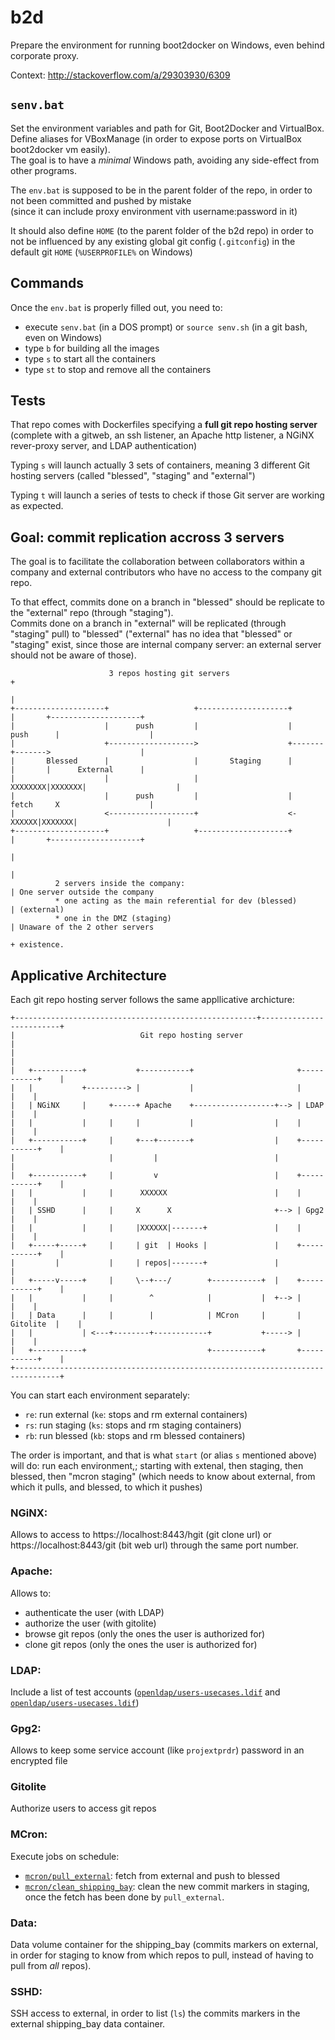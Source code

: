 # b2d
Prepare the environment for running boot2docker on Windows, even behind corporate proxy.

Context: http://stackoverflow.com/a/29303930/6309

## `senv.bat`

Set the environment variables and path for Git, Boot2Docker and VirtualBox.  
Define aliases for VBoxManage (in order to expose ports on VirtualBox boot2docker vm easily).  
The goal is to have a *minimal* Windows path, avoiding any side-effect from other programs.

The `env.bat` is supposed to be in the parent folder of the repo, in order to not been committed and pushed by mistake   
(since it can include proxy environment vith username:password in it)

It should also define `HOME` (to the parent folder of the b2d repo) in order to not be influenced by any existing global git config (`.gitconfig`) in the default git `HOME` (`%USERPROFILE%` on Windows)

## Commands

Once the `env.bat` is properly filled out, you need to:

- execute `senv.bat` (in a DOS prompt) or `source senv.sh` (in a git bash, even on Windows)
- type `b` for building all the images
- type `s` to start all the containers
- type `st` to stop and remove all the containers

## Tests

That repo comes with Dockerfiles specifying a **full git repo hosting server** (complete with a gitweb, an ssh listener, an Apache http listener, a NGiNX rever-proxy server, and LDAP authentication)

Typing `s` will launch actually 3 sets of containers, meaning 3 different Git hosting servers (called "blessed", "staging" and "external")

Typing `t` will launch a series of tests to check if those Git server are working as expected.

## Goal: commit replication accross 3 servers

The goal is to facilitate the collaboration between collaborators within a company and external contributors who have no access to the company git repo.

To that effect, commits done on a branch in "blessed" should be replicate to the "external" repo (through "staging").  
Commits done on a branch in "external" will be replicated (through "staging" pull) to "blessed" ("external" has no idea that "blessed" or "staging" exist, since those are internal company server: an external server should not be aware of those).

````
                      3 repos hosting git servers                     +                               
                                                                      |                               
+--------------------+                   +--------------------+       |       +--------------------+  
|                    |      push         |                    |     push      |                    |  
|                    +------------------->                    +-------+------->                    |  
|       Blessed      |                   |       Staging      |       |       |      External      |  
|                    |                   |                    XXXXXXXX|XXXXXXX|                    |  
|                    |      push         |                    |     fetch     X                    |  
|                    <-------------------+                    <-XXXXXX|XXXXXXX|                    |  
+--------------------+                   +--------------------+       |       +--------------------+  
                                                                      |                               
                                                                      |                               
          2 servers inside the company:                               | One server outside the company
          * one acting as the main referential for dev (blessed)      | (external)                    
          * one in the DMZ (staging)                                  | Unaware of the 2 other servers
                                                                      + existence.
````

## Applicative Architecture

Each git repo hosting server follows the same appllicative archicture:

````
+------------------------------------------------------+-------------------------+
|                            Git repo hosting server                             |
|                                                                                |
|   +-----------+           +-----------+                       +-----------+    |
|   |           +---------> |           |                       |           |    |
|   | NGiNX     |     +-----+ Apache    +------------------+--> | LDAP      |    |
|   |           |     |     |           |                  |    |           |    |
|   +-----------+     |     +---+-------+                  |    +-----------+    |
|                     |         |                          |                     |
|   +-----------+     |         v                          |    +-----------+    |
|   |           |     |      XXXXXX                        |    |           |    |
|   | SSHD      |     |     X      X                       +--> | Gpg2      |    |
|   |           |     |     |XXXXXX|-------+               |    |           |    |
|   +-----+-----+     |     | git  | Hooks |               |    +-----------+    |
|         |           |     | repos|-------+               |                     |
|   +-----v-----+     |     \--+---/        +-----------+  |    +-----------+    |
|   |           |     |        ^            |           |  +--> |           |    |
|   | Data      |     |        |            | MCron     |       | Gitolite  |    |
|   |           | <---+--------+------------+           +-----> |           |    |
|   +-----------+                           +-----------+       +-----------+    |
+--------------------------------------------------------------------------------+
````

You can start each environment separately:

* `re`: run external (`ke`: stops and rm external containers)
* `rs`: run staging (`ks`: stops and rm staging containers)
* `rb`: run blessed (`kb`: stops and rm blessed containers)

The order is important, and that is what `start` (or alias `s` mentioned above) will do: run each environment,; starting with extenal, then staging, then blessed, then "mcron staging" (which needs to know about external, from which it pulls, and blessed, to which it pushes)

### NGiNX:

Allows to access to https://localhost:8443/hgit (git clone url) or https://localhost:8443/git (bit web url) through the same port number.

### Apache:

Allows to:

* authenticate the user (with LDAP)
* authorize the user (with gitolite)
* browse git repos (only the ones the user is authorized for)
* clone git repos (only the ones the user is authorized for)
 
### LDAP:

Include a list of test accounts ([`openldap/users-usecases.ldif`](https://github.com/VonC/b2d/blob/master/openldap/users-usecases.ldif) and [`openldap/users-usecases.ldif`](https://github.com/VonC/b2d/blob/master/openldap/users-usecases.ldif))

### Gpg2:

Allows to keep some service account (like `projextprdr`) password in an encrypted file

### Gitolite

Authorize users to access git repos

### MCron:

Execute jobs on schedule:

* [`mcron/pull_external`](https://github.com/VonC/b2d/blob/master/mcron/pull_external): fetch from external and push to blessed
* [`mcron/clean_shipping_bay`](https://github.com/VonC/b2d/blob/master/mcron/clean_shipping_bay): clean the new commit markers in staging, once the fetch has been done by `pull_external`.
 
### Data:

Data volume container for the shipping_bay (commits markers on external, in order for staging to know from which repos to pull, instead of having to pull from *all* repos).

### SSHD:

SSH access to external, in order to list (`ls`) the commits markers in the external shipping_bay data container.

